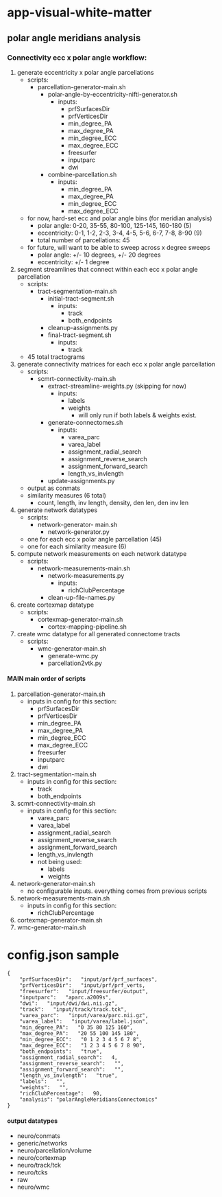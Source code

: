 # app-visual-white-matter

## polar angle meridians analysis
### Connectivity ecc x polar angle workflow:
1. generate eccentricity x polar angle parcellations
    - scripts:
        - parcellation-generator-main.sh
            - polar-angle-by-eccentricity-nifti-generator.sh
                - inputs:
                    - prfSurfacesDir
                    - prfVerticesDir
                    - min_degree_PA
                    - max_degree_PA
                    - min_degree_ECC
                    - max_degree_ECC
                    - freesurfer
                    - inputparc
                    - dwi
            - combine-parcellation.sh
                - inputs:
                    - min_degree_PA
                    - max_degree_PA
                    - min_degree_ECC
                    - max_degree_ECC
    - for now, hard-set ecc and polar angle bins (for meridian analysis)
        - polar angle: 0-20, 35-55, 80-100, 125-145, 160-180 (5)
        - eccentricity: 0-1, 1-2, 2-3, 3-4, 4-5, 5-6, 6-7, 7-8, 8-90 (9)
        - total number of parcellations: 45
    - for future, will want to be able to sweep across x degree sweeps
        - polar angle: +/- 10 degrees, +/- 20 degrees
        - eccentricity: +/- 1 degree
2. segment streamlines that connect within each ecc x polar angle parcellation
    - scripts:
        - tract-segmentation-main.sh
            - initial-tract-segment.sh
                - inputs:
                    - track
                    - both_endpoints
            - cleanup-assignments.py
            - final-tract-segment.sh
                - inputs:
                    - track
    - 45 total tractograms
3. generate connectivity matrices for each ecc x polar angle parcellation
    - scripts:
        - scmrt-connectivity-main.sh
            - extract-streamline-weights.py (skipping for now)
                - inputs:
                    - labels
                    - weights
                        - will only run if both labels & weights exist.
            - generate-connectomes.sh
                - inputs:
                    - varea_parc
                    - varea_label
                    - assignment_radial_search
                    - assignment_reverse_search
                    - assignment_forward_search
                    - length_vs_invlength
            - update-assignments.py
    - output as conmats
    - similarity measures (6 total)
        - count, length, inv length, density, den len, den inv len
4. generate network datatypes
    - scripts:
        - network-generator- main.sh
            - network-generator.py
    - one for each ecc x polar angle parcellation (45)
    - one for each similarity measure (6)
5. compute network measurements on each network datatype
    - scripts:
        - network-measurements-main.sh
            - network-measurements.py
                - inputs:
                    - richClubPercentage
            - clean-up-file-names.py
6. create cortexmap datatype
    - scripts:
        - cortexmap-generator-main.sh
            - cortex-mapping-pipeline.sh
7. create wmc datatype for all generated connectome tracts
    - scripts:
        - wmc-generator-main.sh
            - generate-wmc.py
            - parcellation2vtk.py

#### MAIN main order of scripts
1. parcellation-generator-main.sh
    - inputs in config for this section:
        - prfSurfacesDir
        - prfVerticesDir
        - min_degree_PA
        - max_degree_PA
        - min_degree_ECC
        - max_degree_ECC
        - freesurfer
        - inputparc
        - dwi
2. tract-segmentation-main.sh
    - inputs in config for this section:
        - track
        - both_endpoints
3. scmrt-connectivity-main.sh
    - inputs in config for this section:
        - varea_parc
        - varea_label
        - assignment_radial_search
        - assignment_reverse_search
        - assignment_forward_search
        - length_vs_invlength
        - not being used:
            - labels
            - weights
4. network-generator-main.sh
    - no configurable inputs. everything comes from previous scripts
5. network-measurements-main.sh
    - inputs in config for this section:
        - richClubPercentage
6. cortexmap-generator-main.sh
7. wmc-generator-main.sh

# config.json sample
```
{
    "prfSurfacesDir":   "input/prf/prf_surfaces",
    "prfVerticesDir":   "input/prf/prf_verts,
    "freesurfer":   "input/freesurfer/output",
    "inputparc":   "aparc.a2009s",
    "dwi":   "input/dwi/dwi.nii.gz",
    "track":   "input/track/track.tck",
    "varea_parc":   "input/varea/parc.nii.gz",
    "varea_label":   "input/varea/label.json",
    "min_degree_PA":   "0 35 80 125 160",
    "max_degree_PA":   "20 55 100 145 180",
    "min_degree_ECC":   "0 1 2 3 4 5 6 7 8",
    "max_degree_ECC":   "1 2 3 4 5 6 7 8 90",
    "both_endpoints":   "true",
    "assignment_radial_search":   4,
    "assignment_reverse_search":   "",
    "assignment_forward_search":   "",
    "length_vs_invlength":   "true",
    "labels":   "",
    "weights":   "",
    "richClubPercentage":   90,
    "analysis": "polarAngleMeridiansConnectomics"
}
```

#### output datatypes
- neuro/conmats
- generic/networks
- neuro/parcellation/volume
- neuro/cortexmap
- neuro/track/tck
- neuro/tcks
- raw
- neuro/wmc

